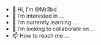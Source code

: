 - 👋 Hi, I’m @Mr3bd
- 👀 I’m interested in ...
- 🌱 I’m currently learning ...
- 💞️ I’m looking to collaborate on ...
- 📫 How to reach me ...

<!---
Mr3bd/Mr3bd is a ✨ special ✨ repository because its `README.md` (this file) appears on your GitHub profile.
You can click the Preview link to take a look at your changes.
--->
